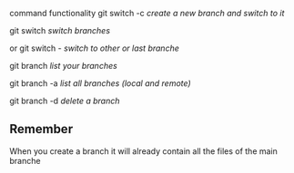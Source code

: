 command functionality
git switch -c <branchname> _create a new branch and switch to it_

git switch <branchname> _switch branches_

or git switch - _switch to other or last branche_

git branch _list your branches_

git branch -a _list all branches (local and remote)_

git branch -d <branchname> _delete a branch_

## Remember

When you create a branch it will already contain all the files of the main branche
